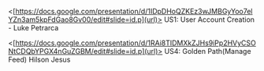 <[https://docs.google.com/presentation/d/1IDpDHoQZKEz3wJMBGyYoo7elYZn3am5kpFdGao8Gv00/edit#slide=id.p](url)> US1: User Account Creation - Luke Petrarca
 
 <[https://docs.google.com/presentation/d/1RAi8TIDMXkZJHs9iPp2HVyCSONtCDQbYPGX4nGuZGBM/edit#slide=id.p](url)> US4: Golden Path(Manage Feed) Hilson Jesus
